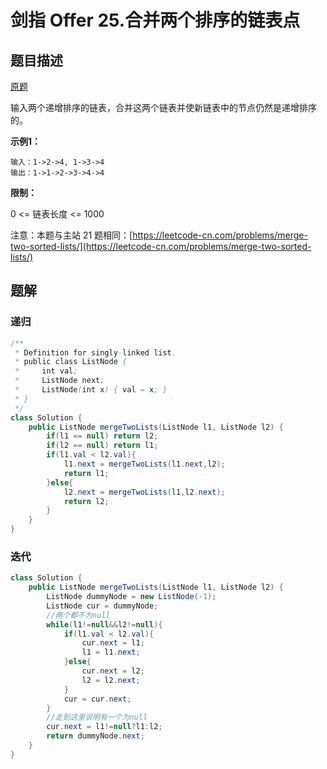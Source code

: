 # 剑指 Offer 25.合并两个排序的链表点

## 题目描述

[原题](https://leetcode-cn.com/problems/he-bing-liang-ge-pai-xu-de-lian-biao-lcof/)

输入两个递增排序的链表，合并这两个链表并使新链表中的节点仍然是递增排序的。

**示例1：**

```text
输入：1->2->4, 1->3->4
输出：1->1->2->3->4->4
```

**限制：**

0 &lt;= 链表长度 &lt;= 1000

注意：本题与主站 21 题相同：[https://leetcode-cn.com/problems/merge-two-sorted-lists/](https://leetcode-cn.com/problems/merge-two-sorted-lists/)

## 题解

### 递归

```java
/**
 * Definition for singly-linked list.
 * public class ListNode {
 *     int val;
 *     ListNode next;
 *     ListNode(int x) { val = x; }
 * }
 */
class Solution {
    public ListNode mergeTwoLists(ListNode l1, ListNode l2) {
        if(l1 == null) return l2;
        if(l2 == null) return l1;
        if(l1.val < l2.val){
            l1.next = mergeTwoLists(l1.next,l2);
            return l1;
        }else{
            l2.next = mergeTwoLists(l1,l2.next);
            return l2;
        }
    }
}
```

### 迭代

```java
class Solution {
    public ListNode mergeTwoLists(ListNode l1, ListNode l2) {
        ListNode dummyNode = new ListNode(-1);
        ListNode cur = dummyNode;
        //两个都不为null
        while(l1!=null&&l2!=null){
            if(l1.val < l2.val){
                cur.next = l1;
                l1 = l1.next;
            }else{
                cur.next = l2;
                l2 = l2.next;
            }
            cur = cur.next;
        }
        //走到这里说明有一个为null
        cur.next = l1!=null?l1:l2;
        return dummyNode.next;
    }
}
```

